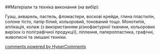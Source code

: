 <div id="hypercomments_widget" class="js-hypercomments-widget invisible"></div>

##Матеріали та техніка виконання (на вибір):

Гуаш, акварель, пастель, фломастери, воскові крейди, глина пластилін, солоне тісто, папір білий, кольоровий, тонований тощо. Монотипія, аплікація, колаж (з використанням різнофактурної тканини, кольорових вирізок із поліграфічної продукції), ліплення, паперопластика, графічні, живописні та змішані техніки.


<div class="js-hypercomments-container">
    <a href="http://hypercomments.com" class="hc-link" title="comments widget">comments powered by HyperComments</a>
</div>